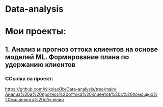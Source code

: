 # Data-analysis
# Мои проекты:
## 1. Анализ и прогноз оттока клиентов на основе моделей ML. Формирование плана по удержанию клиентов
### ССылка на проект: 
<https://github.com/NikolasOb/Data-analysis/tree/main/Анализ%20и%20прогноз%20оттока%20клиентов%20с%20помощью%20машинного%20обучения>
